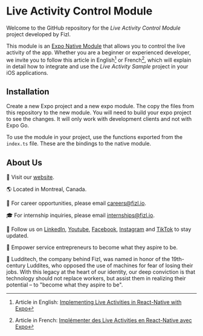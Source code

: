 # Live Activity Control Module

Welcome to the GitHub repository for the _Live Activity Control Module_ project developed by Fizl.

This module is an [Expo Native Module](https://docs.expo.dev/modules/get-started/#creating-the-local-expo-module) that allows you to control the live activity of the app. Whether you are a beginner or experienced developer, we invite you to follow this article in English[^1] or French[^2], which will explain in detail how to integrate and use the *Live Activity Sample* project in your iOS applications.

## Installation

Create a new Expo project and a new expo module. The copy the files from this repository to the new module. You will need to build your expo project to see the changes. It will only work with development clients and not with Expo Go.

To use the module in your project, use the functions exported from the `index.ts` file. These are the bindings to the native module.

## About Us
🔗 Visit our [website](https://fizl.io).

🌎 Located in Montreal, Canada.

💼 For career opportunities, please email careers@fizl.io.

🎓 For internship inquiries, please email internships@fizl.io.

🔔 Follow us on [LinkedIn](https://www.linkedin.com/company/fizl), [Youtube](https://www.youtube.com/@fizlapp), [Facebook](https://www.facebook.com/fizl.app1), [Instagram](fizl.app) and [TikTok](https://www.tiktok.com/@fizl.app?fbclid=IwAR39V3Gc62d85chxyevQVVRNqcl_lgb3Cm8sBk2fJqzpqztSLF0gVeMbbEE) to stay updated.

🎯 Empower service entrepreneurs to become what they aspire to be.

💚 Ludditech, the company behind Fizl, was named in honor of the 19th-century Luddites, who opposed the use of machines for fear of losing their jobs. With this legacy at the heart of our identity, our deep conviction is that technology should not replace workers, but assist them in realizing their potential – to "become what they aspire to be".

[^1]: Article in English: [Implementing Live Activities in React-Native with Expo](https://fizl.io/fr/blog/posts/live-activities)
[^2]: Article in French: [Implémenter des Live Activities en React-Native avec Expo](https://fizl.io/fr/blog/posts/live-activities)
